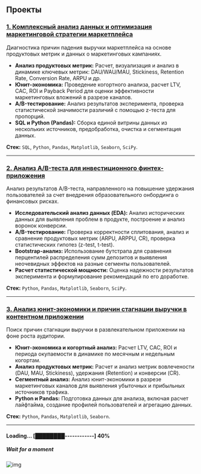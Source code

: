 ## Проекты

### [1. Комплексный анализ данных и оптимизация маркетинговой стратегии маркетплейса](./marketplace-product-analysis/)

Диагностика причин падения выручки маркетплейса на основе продуктовых метрик и данных о маркетинговых кампаниях.

- **Анализ продуктовых метрик:** Расчет, визуализация и анализ в динамике ключевых метрик: DAU/WAU/MAU, Stickiness, Retention Rate, Conversion Rate, ARPU и др.
- **Юнит-экономика:** Проведение когортного анализа, расчет LTV, CAC, ROI и Payback Period для оценки эффективности маркетинговых вложений в разрезе каналов.
- **A/B-тестирование:** Анализ результатов эксперимента, проверка статистической значимости различий с помощью z-теста для пропорций.
- **SQL и Python (Pandas):** Сборка единой витрины данных из нескольких источников, предобработка, очистка и сегментация данных.

**Стек:** `SQL`, `Python`, `Pandas`, `Matplotlib`, `Seaborn`, `SciPy`.

---

### [2. Анализ A/B-теста для инвестиционного финтех-приложения](./trading-app-abtest/)

Анализ результатов A/B-теста, направленного на повышение удержания пользователей за счет внедрения образовательного онбординга о финансовых рисках.

- **Исследовательский анализ данных (EDA):** Анализ исторических данных для выявления проблем в продукте, построение и анализ воронок конверсии.
- **A/B-тестирование:** Проверка корректности сплитования, анализ и сравнение продуктовых метрик (ARPU, ARPPU, CR), проверка статистических гипотез (z-test, t-test).
- **Bootstrap-анализ:** Использование бутстрапа для сравнения перцентилей распределения сумм депозитов и выявления неочевидных эффектов на разные сегменты пользователей.
- **Расчет статистической мощности:** Оценка надежности результатов эксперимента и формулирование рекомендаций по его доработке.

**Стек:** `Python`, `Pandas`, `Matplotlib`, `Seaborn`, `SciPy`.

---

### [3. Анализ юнит-экономики и причин стагнации выручки в контентном приложении](./entertainment-app-unit-economics/)

Поиск причин стагнации выручки в развлекательном приложении на фоне роста аудитории.

- **Юнит-экономика и когортный анализ:** Расчет LTV, CAC, ROI и периода окупаемости в динамике по месячным и недельным когортам.
- **Анализ продуктовых метрик:** Расчет и анализ метрик вовлеченoсти (DAU, MAU, Stickiness), удержания (Retention) и конверсии (CR).
- **Сегментный анализ:** Анализ юнит-экономики в разрезе маркетинговых каналов для выявления убыточных и прибыльных источников трафика.
- **Python и Pandas:** Подготовка данных для анализа, включая расчет лайфтайма, создание профилей пользователей и агрегацию данных.

**Стек:** `Python`, `Pandas`, `Matplotlib`, `Seaborn`.

---

#### Loading... [████████------------] 40%

##### Wait for a moment

![img](https://media3.giphy.com/media/v1.Y2lkPTc5MGI3NjExanZpMHlveXQ4MmdsZ2tsaWQwdDhjeTV2cG93emJ4Nnp2MW83NW9weCZlcD12MV9pbnRlcm5hbF9naWZfYnlfaWQmY3Q9Zw/sSgvbe1m3n93G/200w.webp)
